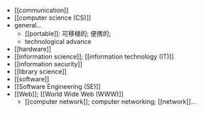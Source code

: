 - [[communication]]
- [[computer science (CS)]]
- general...
    - [[portable]]: 可移植的; 便携的;
    - technological advance
- [[hardware]]
- [[information science]]; [[information technology (IT)]]
- [[information security]]
- [[library science]]
- [[software]]
- [[Software Engineering (SE)]]
- [[Web]]; [[World Wide Web (WWW)]]
    - [[computer network]]; computer networking; [[network]]...

